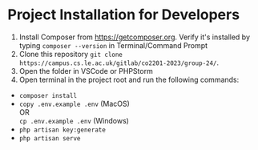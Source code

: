 # Project Installation for Developers
1. Install Composer from https://getcomposer.org. Verify it's installed by typing `composer --version` in Terminal/Command Prompt
2. Clone this repository `git clone https://campus.cs.le.ac.uk/gitlab/co2201-2023/group-24/`.
3. Open the folder in VSCode or PHPStorm
4. Open terminal in the project root and run the following commands:
- `composer install`
- `copy .env.example .env` (MacOS) <br>OR 
 <br>`cp .env.example .env` (Windows)
- `php artisan key:generate`
- `php artisan serve`
